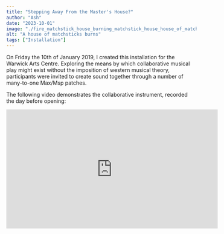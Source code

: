 ```yaml
---
title: "Stepping Away From the Master's House?"
author: "Ash"
date: "2023-10-01"
image: "./fire_matchstick_house_burning_matchstick_house_house_of_matchsticks_flame_burn_heat_wood.jpeg"
alt: "A house of matchsticks burns"
tags: ["Installation"]
---
```


On Friday the 10th of January 2019, I created this installation for the Warwick Arts Centre. Exploring the means by which collaborative musical play might exist without the imposition of western musical theory, participants were invited to create sound together through a number of many-to-one Max/Msp patches.

The following video demonstrates the collaborative instrument, recorded the day before opening:
<iframe width="560" height="315" src="https://www.youtube-nocookie.com/embed/-KJJXeC0bXE?si=9ElNDmH1zJ6vag3r&amp;controls=0" title="YouTube video player" frameborder="0" allow="accelerometer; autoplay; clipboard-write; encrypted-media; gyroscope; picture-in-picture; web-share" allowfullscreen></iframe>
